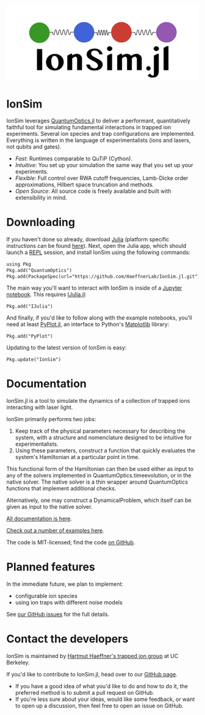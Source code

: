 ![IonSim logo](images/logo3_SM.png)

# IonSim

IonSim leverages [QuantumOptics.jl](https://qojulia.org/) to deliver a performant, quantitatively faithful tool for simulating fundamental interactions in trapped ion experiments. Several ion species and trap configurations are implemented. Everything is written in the language of experimentalists (ions and lasers, not qubits and gates).

* *Fast*: Runtimes comparable to QuTiP (Cython).
* *Intuitive*: You set up your simulation the same way that you set up your experiments.
* *Flexible*: Full control over RWA cutoff frequencies, Lamb-Dicke order approximations, Hilbert space truncation and methods.
* *Open Source*: All source code is freely available and built with extensibility in mind.

# Downloading

If you haven't done so already, download [Julia](https://julialang.org/) (platform specific instructions can be found [here](https://julialang.org/downloads/)). Next, open the Julia app, which should launch a [REPL](https://docs.julialang.org/en/v1/stdlib/REPL/#The-Julia-REPL-1) session, and install IonSim using the following commands:

```
using Pkg
Pkg.add("QuantumOptics")
Pkg.add(PackageSpec(url="https://github.com/HaeffnerLab/IonSim.jl.git"))
```

The main way you'll want to interact with IonSim is inside of a [Jupyter notebook](https://jupyter.org/). This requires [IJulia.jl](https://github.com/JuliaLang/IJulia.jl):

```
Pkg.add("IJulia")
```

And finally, if you'd like to follow along with the example notebooks, you'll need at least [PyPlot.jl](https://github.com/JuliaPy/PyPlot.jl), an interface to Python's [Matplotlib](https://matplotlib.org/) library:

```
Pkg.add("PyPlot")
```

Updating to the latest version of IonSim is easy:

```
Pkg.update("IonSim")
```

# Documentation

IonSim.jl is a tool to simulate the dynamics of a collection of trapped ions interacting with laser light.

IonSim primarily performs two jobs:
1. Keep track of the physical parameters necessary for describing the system, with a structure and nomenclature designed to be intuitive for experimentalists.
2. Using these parameters, construct a function that quickly evaluates the system's Hamiltonian at a particular point in time.

This functional form of the Hamiltonian can then be used either as input to any of the solvers implemented in QuantumOptics.timeevolution, or in the native solver. The native solver is a thin wrapper around QuantumOptics functions that implement additional checks.

Alternatively, one may construct a DynamicalProblem, which itself can be given as input to the native solver.


[All documentation is here](https://docs.ionsim.org/dev/).

[Check out a number of examples here](https://examples.ionsim.org/).

The code is MIT-licensed; find the code [on GitHub](https://github.com/HaeffnerLab/IonSim.jl).

# Planned features

In the immediate future, we plan to implement:
* configurable ion species
* using ion traps with different noise models

See [our GitHub issues](https://github.com/HaeffnerLab/IonSim.jl/issues) for the full details.

# Contact the developers

IonSim is maintained by [Hartmut Haeffner's trapped ion group](https://ions.berkeley.edu/) at UC Berkeley.

If you'd like to contribute to IonSim.jl, head over to our [GitHub page](https://github.com/HaeffnerLab/IonSim.jl).
* If you have a good idea of what you'd like to do and how to do it, the preferred method is to submit a pull request on GitHub.
* If you're less sure about your ideas, would like some feedback, or want to open up a discussion, then feel free to open an issue on GitHub.


